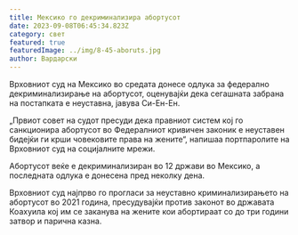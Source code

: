 ```yaml
---
title: Мексико го декриминализира абортусот
date: 2023-09-08T06:45:34.823Z
category: свет
featured: true
featuredImage: ../img/8-45-aboruts.jpg
author: Вардарски
---
```

Врховниот суд на Мексико во средата донесе одлука за федерално декриминализирање на абортусот, оценувајќи дека сегашната забрана на постапката е неуставна, јавува Си-Ен-Ен.

„Првиот совет на судот пресуди дека правниот систем кој го санкционира абортусот во Федералниот кривичен законик е неуставен бидејќи ги крши човековите права на жените“, напишаа портпаролите на Врховниот суд на социјалните мрежи.

Абортусот веќе е декриминализиран во 12 држави во Мексико, а последната одлука е донесена пред неколку дена.

Врховниот суд најпрво го прогласи за неуставно криминализирањето на абортусот во 2021 година, пресудувајќи против законот во државата Коахуила кој им се заканува на жените кои абортираат со до три години затвор и парична казна.